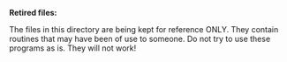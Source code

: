 
**Retired files:**

The files in this directory are being kept for reference ONLY. They contain routines that may have been of use to someone.
Do not try to use these programs as is. They will not work!

